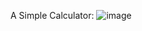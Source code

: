 A Simple Calculator:
![image](https://github.com/Mouliravi/task_force/assets/91867842/12f8f648-be76-4299-b979-5d8d93530675)
